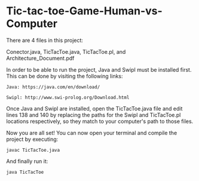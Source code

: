 # Tic-tac-toe-Game-Human-vs-Computer

There are 4 files in this project:

  Conector.java, TicTacToe.java, TicTacToe.pl, and Architecture_Document.pdf

In order to be able to run the project, Java and Swipl must be installed first. This can be done by visiting the following links:

    Java: https://java.com/en/download/
  
    Swipl: http://www.swi-prolog.org/Download.html

Once Java and Swipl are installed, open the TicTacToe.java file and edit lines 138 and 140 by replacing the paths for the Swipl and TicTacToe.pl locations respectively, so they match to your computer's path to those files.

Now you are all set! You can now open your terminal and compile the project by executing:

    javac TicTacToe.java

And finally run it:

    java TicTacToe

